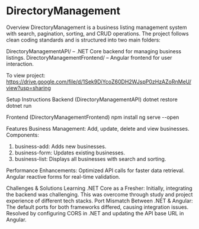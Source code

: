 # DirectoryManagement
Overview
DirectoryManagement is a business listing management system with search, pagination, sorting, and CRUD operations. The project follows clean coding standards and is structured into two main folders:

DirectoryManagementAPI/ – .NET Core backend for managing business listings.
DirectoryManagementFrontend/ – Angular frontend for user interaction.

To view project: https://drive.google.com/file/d/1Sek9DiYcoZ60DH2WJspP0zHzAZoRnMeU/view?usp=sharing

Setup Instructions
Backend (DirectoryManagementAPI)
dotnet restore
dotnet run

Frontend (DirectoryManagementFrontend)
npm install
ng serve --open


Features
Business Management: Add, update, delete and view businesses.
Components:
1. business-add: Adds new businesses.
2. business-form: Updates existing businesses.
3. business-list: Displays all businesses with search and sorting.

Performance Enhancements:
Optimized API calls for faster data retrieval.
Angular reactive forms for real-time validation.

Challenges & Solutions
Learning .NET Core as a Fresher: Initially, integrating the backend was challenging. This was overcome through study and project experience of different tech stacks.
Port Mismatch Between .NET & Angular: The default ports for both frameworks differed, causing integration issues. Resolved by configuring CORS in .NET and updating the API base URL in Angular.
